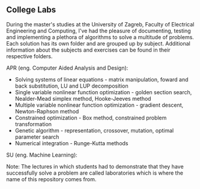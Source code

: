 ## College Labs

During the master's studies at the University of Zagreb, Faculty of Electrical Engineering and Computing, I've had the pleasure of documenting, testing and implementing a plethora of algorithms to solve a multitude of problems. Each solution has its own folder and are grouped up by subject. Additional information about the subjects and exercises can be found in their respective folders.


APR (eng. Computer Aided Analysis and Design):
* Solving systems of linear equations - matrix manipulation, foward and back substitution, LU and LUP decomposition
* Single variable nonlinear function optimization - golden section search, Nealder-Mead simplex method, Hooke-Jeeves method
* Multiple variable nonlinear function optimization - gradient descent, Newton-Raphson method
* Constrained optimization - Box method, constrained problem transformation
* Genetic algorithm - representation, crossover, mutation, optimal parameter search
* Numerical integration - Runge-Kutta methods

SU (eng. Machine Learning):


Note: The lectures in which students had to demonstrate that they have successfully solve a problem are called laboratories which is where the name of this repository comes from.
